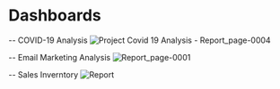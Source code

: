 # Dashboards

  -- COVID-19 Analysis
![Project  Covid 19 Analysis - Report_page-0004](https://user-images.githubusercontent.com/47116254/142719499-41401c0c-fb52-4e43-b784-bbec124de599.jpg)

  -- Email Marketing Analysis
![Report_page-0001](https://user-images.githubusercontent.com/47116254/142719500-be5de2f4-e93c-43c2-90de-316c10ca509b.jpg)


  -- Sales Inverntory
![Report](https://user-images.githubusercontent.com/47116254/142719511-47664d3a-4b2d-4ff4-895e-d04acd1413ad.png)


